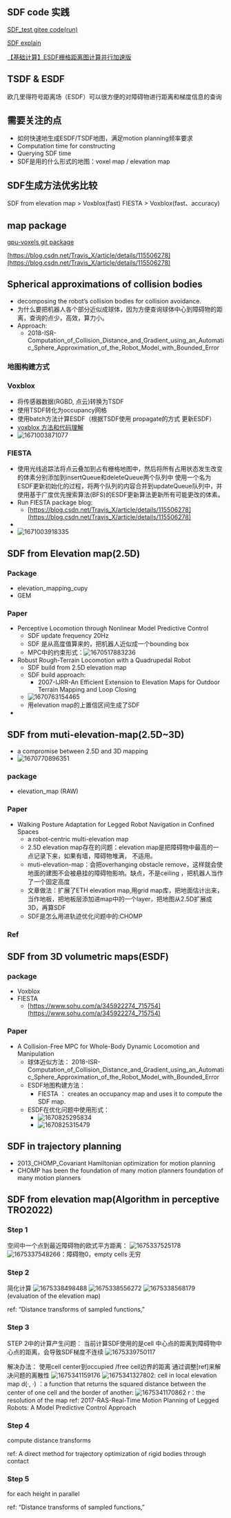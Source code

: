 ## SDF code 实践

[SDF_test gitee code(run)](https://gitee.com/kin_zhang/sdf_test#https://gitee.com/link?target=https%3A%2F%2Fwww.cnblogs.com%2Fkin-zhang%2Fp%2F16310244.html)

[SDF explain](https://jasmcole.com/2019/10/03/signed-distance-fields/)

[【基础计算】ESDF栅格距离图计算并行加速版](https://www.cnblogs.com/kin-zhang/p/16310244.html)

## TSDF & ESDF

 欧几里得符号距离场（ESDF）可以很方便的对障碍物进行距离和梯度信息的查询

## 需要关注的点

* 如何快速地生成ESDF/TSDF地图，满足motion planning频率要求
* Computation time for constructing
* Querying SDF time
* SDF是用的什么形式的地图：voxel map / elevation map

## SDF生成方法优劣比较

SDF from elevation map > Voxblox(fast)
FIESTA > Voxblox(fast、accuracy)

## map package

[gpu-voxels git package](https://github.com/fzi-forschungszentrum-informatik/gpu-voxels)

[https://blog.csdn.net/Travis_X/article/details/115506278](https://blog.csdn.net/Travis_X/article/details/115506278)

## Spherical approximations of collision bodies

* decomposing the robot’s collision bodies for collision avoidance.
* 为什么要把机器人各个部分近似成球体，因为方便查询球体中心到障碍物的距离，查询的点少，高效，算力小。
* Approach:
  * 2018-ISR-Computation_of_Collision_Distance_and_Gradient_using_an_Automatic_Sphere_Approximation_of_the_Robot_Model_with_Bounded_Error

### 地图构建方式

### Voxblox

* 将传感器数据(RGBD, 点云)转换为TSDF
* 使用TSDF转化为occupancy网格
* 使用batch方法计算ESDF（根据TSDF使用 propagate的方式 更新ESDF）
* [voxblox 方法和代码理解](https://wenku.baidu.com/view/d1b3cf0e4873f242336c1eb91a37f111f1850da4.html?_wkts_=1670953839161&bdQuery=voxel+octomap)
* ![1671003871077](image/SDF/1671003871077.png)

### FIESTA

* 使用光线追踪法将点云叠加到占有栅格地图中，然后将所有占用状态发生改变的体素分别添加到insertQueue和deleteQueue两个队列中
  使用一个名为ESDF更新初始化的过程，将两个队列的内容合并到updateQueue队列中，并使用基于广度优先搜索算法(BFS)的ESDF更新算法更新所有可能更改的体素。
* Run FIESTA package blog:
  * [https://blog.csdn.net/Travis_X/article/details/115506278](https://blog.csdn.net/Travis_X/article/details/115506278)
*
* ![1671003918335](image/SDF/1671003918335.png)

## SDF from  Elevation map(2.5D)

### Package

* elevation_mapping_cupy
* GEM

### Paper

* Perceptive Locomotion through Nonlinear Model Predictive Control
  * SDF update frequency 20Hz
  * SDF 是从高度值算来的，把机器人近似成一个bounding box
  * MPC中的约束形式：![1670517883236](image/SDF/1670517883236.png)
* Robust Rough-Terrain Locomotion with a Quadrupedal Robot
  * SDF build from 2.5D elevation map
  * SDF build approach:
    * 2007-IJRR-An Efficient Extension to Elevation Maps for Outdoor Terrain Mapping and Loop Closing
  * ![1670763154465](image/SDF/1670763154465.png)
  * 用elevation map的上置信区间生成了SDF
*

## SDF from muti-elevation-map(2.5D~3D)

* a compromise between 2.5D and 3D mapping
* ![1670770896351](image/SDF/1670770896351.png)

### package

* elevation_map (RAW)

### Paper

* Walking Posture Adaptation for Legged Robot Navigation in Confined Spaces
  * a robot-centric multi-elevation map
  * 2.5D elevation map存在的问题：elevation map是把障碍物中最高的一点记录下来，如果有墙，障碍物堆满， 不适用。
  * muti-elevation-map：会把overhanging obstacle remove，这样就会使地面的建图不会被悬挂的障碍物影响。缺点，不是ceiling ，把机器人当作了一个固定高度
  * 文章做法：扩展了ETH elevation map,用grid map库，把地面估计出来，当作地板，把地板层添加进map中的一个layer，把地图从2.5D扩展成3D，再算SDF
  * SDF是怎么用进轨迹优化问题中的:CHOMP

### Ref

## SDF from 3D volumetric maps(ESDF)

### package

* Voxblox
* FIESTA
  * [https://www.sohu.com/a/345922274_715754](https://www.sohu.com/a/345922274_715754)

### Paper

* A Collision-Free MPC for Whole-Body Dynamic Locomotion and
  Manipulation
  * 球体近似方法： 2018-ISR-Computation_of_Collision_Distance_and_Gradient_using_an_Automatic_Sphere_Approximation_of_the_Robot_Model_with_Bounded_Error
  * ESDF地图构建方法：
    * FIESTA ： creates an occupancy map and uses it to compute the SDF map.
  * ESDF在优化问题中使用形式：
    * ![1670825295834](image/SDF/1670825295834.png)
    * ![1670825315479](image/SDF/1670825315479.png)

## SDF in trajectory planning

* 2013_CHOMP_Covariant Hamiltonian optimization for motion planning
* CHOMP has been the foundation of many motion planners
  foundation of many motion planners

## SDF from elevation map(Algorithm in perceptive TRO2022)

### Step 1

   空间中一个点到最近障碍物的欧式平方距离：
  ![1675337525178](image/SDF/1675337525178.png)
  ![1675337548266](image/SDF/1675337548266.png)：障碍物0，empty cells 无穷

### Step 2

简化计算
![1675338498488](image/SDF/1675338498488.png)
![1675338556272](image/SDF/1675338556272.png)
![1675338568179](image/SDF/1675338568179.png)
(evaluation of the elevation map)

ref:
“Distance transforms of sampled functions,”

### Step 3

STEP 2中的计算产生问题：
当前计算SDF使用的是cell 中心点的距离到障碍物中心点的距离，会导致SDF梯度不连续
![1675339750117](image/SDF/1675339750117.png)

解决办法：
使用cell center到occupied /free cell边界的距离
通过调整[ref]来解决问题的离散性
![1675341159176](image/SDF/1675341159176.png)
![1675341327802](image/SDF/1675341327802.png): cell in local elevation map
 d(·, ·) ：a function that returns the squared distance between the center of one cell and the border of another:
![1675341170862](image/SDF/1675341170862.png)
r：the resolution of the map
ref:
2017-RAS-Real-Time Motion Planning of Legged Robots: A Model Predictive Control Approach

### Step 4

compute distance transforms

ref:
A direct method for trajectory optimization of rigid bodies through contact

### Step 5

for each height in parallel

ref:
“Distance transforms of sampled functions,”
